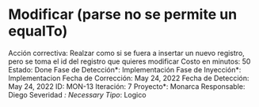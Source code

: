 # Modificar (parse no se permite un equalTo)

Acción correctiva: Realzar como si se fuera a insertar un nuevo registro, pero se toma el id del registro que quieres modificar
Costo en minutos: 50
Estado: Done
Fase de Detección*: Implementación
Fase de Inyección*: Implementacion
Fecha de Corrección: May 24, 2022
Fecha de Detección: May 24, 2022
ID: MON-13
Iteración: 7
Proyecto*: Monarca
Responsable: Diego
Severidad *: Necessary
Tipo*: Logico